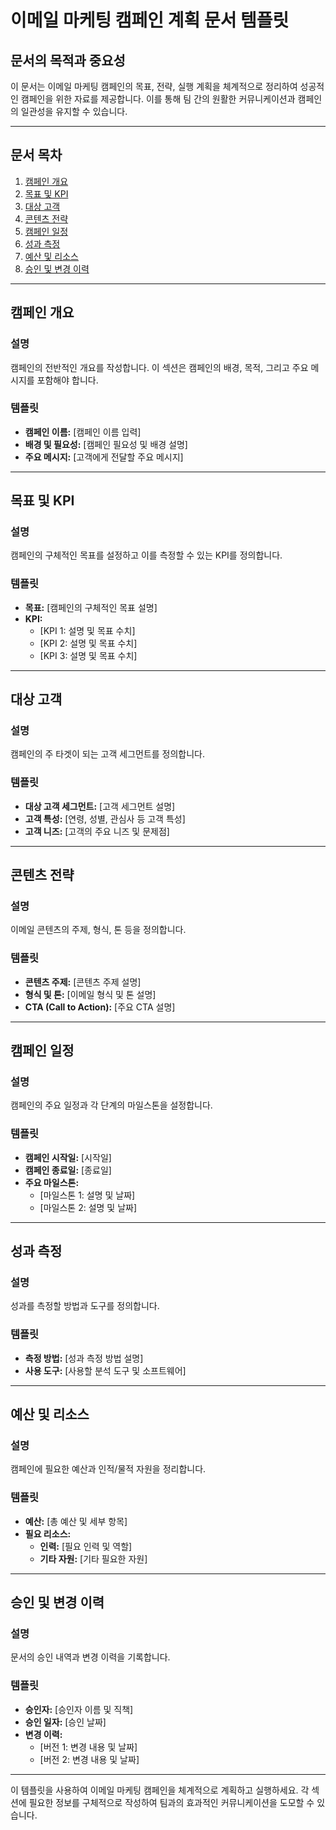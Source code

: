 # 이메일 마케팅 캠페인 계획 문서 템플릿

## 문서의 목적과 중요성

이 문서는 이메일 마케팅 캠페인의 목표, 전략, 실행 계획을 체계적으로 정리하여 성공적인 캠페인을 위한 자료를 제공합니다. 이를 통해 팀 간의 원활한 커뮤니케이션과 캠페인의 일관성을 유지할 수 있습니다.

---

## 문서 목차

1. [캠페인 개요](#캠페인-개요)
2. [목표 및 KPI](#목표-및-kpi)
3. [대상 고객](#대상-고객)
4. [콘텐츠 전략](#콘텐츠-전략)
5. [캠페인 일정](#캠페인-일정)
6. [성과 측정](#성과-측정)
7. [예산 및 리소스](#예산-및-리소스)
8. [승인 및 변경 이력](#승인-및-변경-이력)

---

## 캠페인 개요

### 설명
캠페인의 전반적인 개요를 작성합니다. 이 섹션은 캠페인의 배경, 목적, 그리고 주요 메시지를 포함해야 합니다.

### 템플릿
- **캠페인 이름:** [캠페인 이름 입력]
- **배경 및 필요성:** [캠페인 필요성 및 배경 설명]
- **주요 메시지:** [고객에게 전달할 주요 메시지]

---

## 목표 및 KPI

### 설명
캠페인의 구체적인 목표를 설정하고 이를 측정할 수 있는 KPI를 정의합니다.

### 템플릿
- **목표:** [캠페인의 구체적인 목표 설명]
- **KPI:** 
  - [KPI 1: 설명 및 목표 수치]
  - [KPI 2: 설명 및 목표 수치]
  - [KPI 3: 설명 및 목표 수치]

---

## 대상 고객

### 설명
캠페인의 주 타겟이 되는 고객 세그먼트를 정의합니다.

### 템플릿
- **대상 고객 세그먼트:** [고객 세그먼트 설명]
- **고객 특성:** [연령, 성별, 관심사 등 고객 특성]
- **고객 니즈:** [고객의 주요 니즈 및 문제점]

---

## 콘텐츠 전략

### 설명
이메일 콘텐츠의 주제, 형식, 톤 등을 정의합니다.

### 템플릿
- **콘텐츠 주제:** [콘텐츠 주제 설명]
- **형식 및 톤:** [이메일 형식 및 톤 설명]
- **CTA (Call to Action):** [주요 CTA 설명]

---

## 캠페인 일정

### 설명
캠페인의 주요 일정과 각 단계의 마일스톤을 설정합니다.

### 템플릿
- **캠페인 시작일:** [시작일]
- **캠페인 종료일:** [종료일]
- **주요 마일스톤:**
  - [마일스톤 1: 설명 및 날짜]
  - [마일스톤 2: 설명 및 날짜]

---

## 성과 측정

### 설명
성과를 측정할 방법과 도구를 정의합니다.

### 템플릿
- **측정 방법:** [성과 측정 방법 설명]
- **사용 도구:** [사용할 분석 도구 및 소프트웨어]

---

## 예산 및 리소스

### 설명
캠페인에 필요한 예산과 인적/물적 자원을 정리합니다.

### 템플릿
- **예산:** [총 예산 및 세부 항목]
- **필요 리소스:**
  - **인력:** [필요 인력 및 역할]
  - **기타 자원:** [기타 필요한 자원]

---

## 승인 및 변경 이력

### 설명
문서의 승인 내역과 변경 이력을 기록합니다.

### 템플릿
- **승인자:** [승인자 이름 및 직책]
- **승인 일자:** [승인 날짜]
- **변경 이력:**
  - [버전 1: 변경 내용 및 날짜]
  - [버전 2: 변경 내용 및 날짜]

---

이 템플릿을 사용하여 이메일 마케팅 캠페인을 체계적으로 계획하고 실행하세요. 각 섹션에 필요한 정보를 구체적으로 작성하여 팀과의 효과적인 커뮤니케이션을 도모할 수 있습니다.